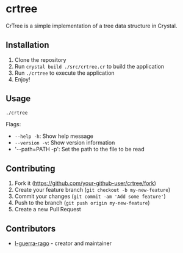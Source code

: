 # crtree

CrTree is a simple implementation of a tree data structure in Crystal.

## Installation

1. Clone the repository
2. Run `crystal build ./src/crtree.cr` to build the application
3. Run `./crtree` to execute the application
4. Enjoy!

## Usage

```bash
./crtree
```

Flags:
- `--help -h`: Show help message
- `--version -v`: Show version information
- '--path=PATH -p': Set the path to the file to be read

## Contributing

1. Fork it (<https://github.com/your-github-user/crtree/fork>)
2. Create your feature branch (`git checkout -b my-new-feature`)
3. Commit your changes (`git commit -am 'Add some feature'`)
4. Push to the branch (`git push origin my-new-feature`)
5. Create a new Pull Request

## Contributors

- [l-guerra-rago](https://github.com/your-github-user) - creator and maintainer
